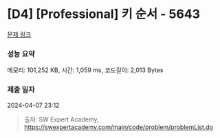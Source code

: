 # [D4] [Professional] 키 순서 - 5643 

[문제 링크](https://swexpertacademy.com/main/code/problem/problemDetail.do?contestProbId=AWXQsLWKd5cDFAUo) 

### 성능 요약

메모리: 101,252 KB, 시간: 1,059 ms, 코드길이: 2,013 Bytes

### 제출 일자

2024-04-07 23:12



> 출처: SW Expert Academy, https://swexpertacademy.com/main/code/problem/problemList.do